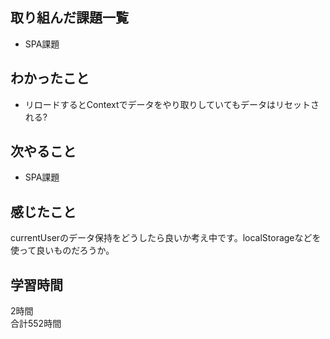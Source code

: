 ## 取り組んだ課題一覧
- SPA課題

## わかったこと
- リロードするとContextでデータをやり取りしていてもデータはリセットされる?


## 次やること
- SPA課題

## 感じたこと
currentUserのデータ保持をどうしたら良いか考え中です。localStorageなどを使って良いものだろうか。

## 学習時間
2時間<br />
合計552時間
